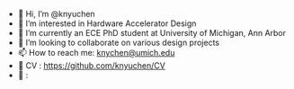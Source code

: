 - 👋 Hi, I’m @knyuchen
- 👀 I’m interested in Hardware Accelerator Design
- 🌱 I’m currently an ECE PhD student at University of Michigan, Ann Arbor
- 💞️ I’m looking to collaborate on various design projects
- 📫 How to reach me: knychen@umich.edu
- 📜 CV : https://github.com/knyuchen/CV
- :school_satchel: : 
<!---
knyuchen/knyuchen is a ✨ special ✨ repository because its `README.md` (this file) appears on your GitHub profile.
You can click the Preview link to take a look at your changes.
--->
